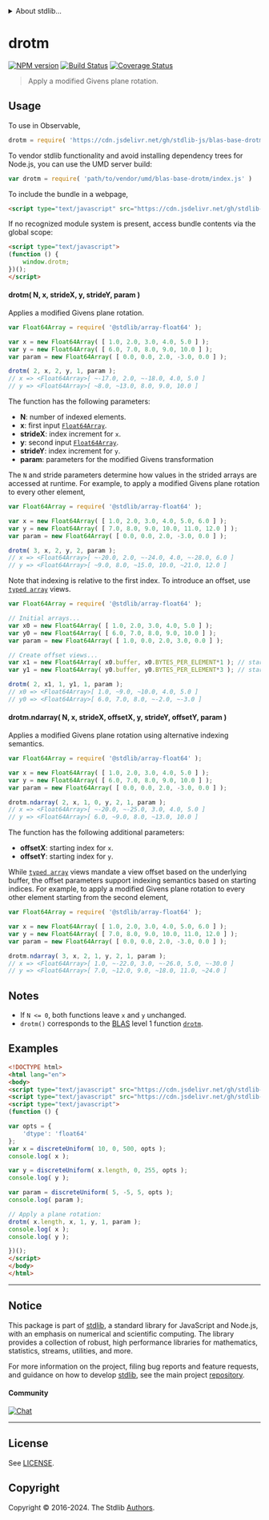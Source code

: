 <!--

@license Apache-2.0

Copyright (c) 2024 The Stdlib Authors.

Licensed under the Apache License, Version 2.0 (the "License");
you may not use this file except in compliance with the License.
You may obtain a copy of the License at

   http://www.apache.org/licenses/LICENSE-2.0

Unless required by applicable law or agreed to in writing, software
distributed under the License is distributed on an "AS IS" BASIS,
WITHOUT WARRANTIES OR CONDITIONS OF ANY KIND, either express or implied.
See the License for the specific language governing permissions and
limitations under the License.

-->


<details>
  <summary>
    About stdlib...
  </summary>
  <p>We believe in a future in which the web is a preferred environment for numerical computation. To help realize this future, we've built stdlib. stdlib is a standard library, with an emphasis on numerical and scientific computation, written in JavaScript (and C) for execution in browsers and in Node.js.</p>
  <p>The library is fully decomposable, being architected in such a way that you can swap out and mix and match APIs and functionality to cater to your exact preferences and use cases.</p>
  <p>When you use stdlib, you can be absolutely certain that you are using the most thorough, rigorous, well-written, studied, documented, tested, measured, and high-quality code out there.</p>
  <p>To join us in bringing numerical computing to the web, get started by checking us out on <a href="https://github.com/stdlib-js/stdlib">GitHub</a>, and please consider <a href="https://opencollective.com/stdlib">financially supporting stdlib</a>. We greatly appreciate your continued support!</p>
</details>

# drotm

[![NPM version][npm-image]][npm-url] [![Build Status][test-image]][test-url] [![Coverage Status][coverage-image]][coverage-url] <!-- [![dependencies][dependencies-image]][dependencies-url] -->

> Apply a modified Givens plane rotation.



<section class="usage">

## Usage

To use in Observable,

```javascript
drotm = require( 'https://cdn.jsdelivr.net/gh/stdlib-js/blas-base-drotm@umd/browser.js' )
```

To vendor stdlib functionality and avoid installing dependency trees for Node.js, you can use the UMD server build:

```javascript
var drotm = require( 'path/to/vendor/umd/blas-base-drotm/index.js' )
```

To include the bundle in a webpage,

```html
<script type="text/javascript" src="https://cdn.jsdelivr.net/gh/stdlib-js/blas-base-drotm@umd/browser.js"></script>
```

If no recognized module system is present, access bundle contents via the global scope:

```html
<script type="text/javascript">
(function () {
    window.drotm;
})();
</script>
```

#### drotm( N, x, strideX, y, strideY, param )

Applies a modified Givens plane rotation.

```javascript
var Float64Array = require( '@stdlib/array-float64' );

var x = new Float64Array( [ 1.0, 2.0, 3.0, 4.0, 5.0 ] );
var y = new Float64Array( [ 6.0, 7.0, 8.0, 9.0, 10.0 ] );
var param = new Float64Array( [ 0.0, 0.0, 2.0, -3.0, 0.0 ] );

drotm( 2, x, 2, y, 1, param );
// x => <Float64Array>[ ~-17.0, 2.0, ~-18.0, 4.0, 5.0 ]
// y => <Float64Array>[ ~8.0, ~13.0, 8.0, 9.0, 10.0 ]
```

The function has the following parameters:

-   **N**: number of indexed elements.
-   **x**: first input [`Float64Array`][mdn-float64array].
-   **strideX**: index increment for `x`.
-   **y**: second input [`Float64Array`][mdn-float64array].
-   **strideY**: index increment for `y`.
-   **param**: parameters for the modified Givens transformation

The `N` and stride parameters determine how values in the strided arrays are accessed at runtime. For example, to apply a modified Givens plane rotation to every other element,

```javascript
var Float64Array = require( '@stdlib/array-float64' );

var x = new Float64Array( [ 1.0, 2.0, 3.0, 4.0, 5.0, 6.0 ] );
var y = new Float64Array( [ 7.0, 8.0, 9.0, 10.0, 11.0, 12.0 ] );
var param = new Float64Array( [ 0.0, 0.0, 2.0, -3.0, 0.0 ] );

drotm( 3, x, 2, y, 2, param );
// x => <Float64Array>[ ~-20.0, 2.0, ~-24.0, 4.0, ~-28.0, 6.0 ]
// y => <Float64Array>[ ~9.0, 8.0, ~15.0, 10.0, ~21.0, 12.0 ]
```

Note that indexing is relative to the first index. To introduce an offset, use [`typed array`][mdn-typed-array] views.

<!-- eslint-disable stdlib/capitalized-comments -->

```javascript
var Float64Array = require( '@stdlib/array-float64' );

// Initial arrays...
var x0 = new Float64Array( [ 1.0, 2.0, 3.0, 4.0, 5.0 ] );
var y0 = new Float64Array( [ 6.0, 7.0, 8.0, 9.0, 10.0 ] );
var param = new Float64Array( [ 1.0, 0.0, 2.0, 3.0, 0.0 ] );

// Create offset views...
var x1 = new Float64Array( x0.buffer, x0.BYTES_PER_ELEMENT*1 ); // start at 2nd element
var y1 = new Float64Array( y0.buffer, y0.BYTES_PER_ELEMENT*3 ); // start at 4th element

drotm( 2, x1, 1, y1, 1, param );
// x0 => <Float64Array>[ 1.0, ~9.0, ~10.0, 4.0, 5.0 ]
// y0 => <Float64Array>[ 6.0, 7.0, 8.0, ~-2.0, ~-3.0 ]
```

#### drotm.ndarray( N, x, strideX, offsetX, y, strideY, offsetY, param )

Applies a modified Givens plane rotation using alternative indexing semantics.

```javascript
var Float64Array = require( '@stdlib/array-float64' );

var x = new Float64Array( [ 1.0, 2.0, 3.0, 4.0, 5.0 ] );
var y = new Float64Array( [ 6.0, 7.0, 8.0, 9.0, 10.0 ] );
var param = new Float64Array( [ 0.0, 0.0, 2.0, -3.0, 0.0 ] );

drotm.ndarray( 2, x, 1, 0, y, 2, 1, param );
// x => <Float64Array>[ ~-20.0, ~-25.0, 3.0, 4.0, 5.0 ]
// y => <Float64Array>[ 6.0, ~9.0, 8.0, ~13.0, 10.0 ]
```

The function has the following additional parameters:

-   **offsetX**: starting index for `x`.
-   **offsetY**: starting index for `y`.

While [`typed array`][mdn-typed-array] views mandate a view offset based on the underlying buffer, the offset parameters support indexing semantics based on starting indices. For example, to apply a modified Givens plane rotation to every other element starting from the second element,

```javascript
var Float64Array = require( '@stdlib/array-float64' );

var x = new Float64Array( [ 1.0, 2.0, 3.0, 4.0, 5.0, 6.0 ] );
var y = new Float64Array( [ 7.0, 8.0, 9.0, 10.0, 11.0, 12.0 ] );
var param = new Float64Array( [ 0.0, 0.0, 2.0, -3.0, 0.0 ] );

drotm.ndarray( 3, x, 2, 1, y, 2, 1, param );
// x => <Float64Array>[ 1.0, ~-22.0, 3.0, ~-26.0, 5.0, ~-30.0 ]
// y => <Float64Array>[ 7.0, ~12.0, 9.0, ~18.0, 11.0, ~24.0 ]
```

</section>

<!-- /.usage -->

<section class="notes">

## Notes

-   If `N <= 0`, both functions leave `x` and `y` unchanged.
-   `drotm()` corresponds to the [BLAS][blas] level 1 function [`drotm`][drotm].

</section>

<!-- /.notes -->

<section class="examples">

## Examples

<!-- eslint no-undef: "error" -->

```html
<!DOCTYPE html>
<html lang="en">
<body>
<script type="text/javascript" src="https://cdn.jsdelivr.net/gh/stdlib-js/random-array-discrete-uniform@umd/browser.js"></script>
<script type="text/javascript" src="https://cdn.jsdelivr.net/gh/stdlib-js/blas-base-drotm@umd/browser.js"></script>
<script type="text/javascript">
(function () {

var opts = {
    'dtype': 'float64'
};
var x = discreteUniform( 10, 0, 500, opts );
console.log( x );

var y = discreteUniform( x.length, 0, 255, opts );
console.log( y );

var param = discreteUniform( 5, -5, 5, opts );
console.log( param );

// Apply a plane rotation:
drotm( x.length, x, 1, y, 1, param );
console.log( x );
console.log( y );

})();
</script>
</body>
</html>
```

</section>

<!-- /.examples -->

<!-- C interface documentation. -->



<!-- Section for related `stdlib` packages. Do not manually edit this section, as it is automatically populated. -->

<section class="related">

</section>

<!-- /.related -->

<!-- Section for all links. Make sure to keep an empty line after the `section` element and another before the `/section` close. -->


<section class="main-repo" >

* * *

## Notice

This package is part of [stdlib][stdlib], a standard library for JavaScript and Node.js, with an emphasis on numerical and scientific computing. The library provides a collection of robust, high performance libraries for mathematics, statistics, streams, utilities, and more.

For more information on the project, filing bug reports and feature requests, and guidance on how to develop [stdlib][stdlib], see the main project [repository][stdlib].

#### Community

[![Chat][chat-image]][chat-url]

---

## License

See [LICENSE][stdlib-license].


## Copyright

Copyright &copy; 2016-2024. The Stdlib [Authors][stdlib-authors].

</section>

<!-- /.stdlib -->

<!-- Section for all links. Make sure to keep an empty line after the `section` element and another before the `/section` close. -->

<section class="links">

[npm-image]: http://img.shields.io/npm/v/@stdlib/blas-base-drotm.svg
[npm-url]: https://npmjs.org/package/@stdlib/blas-base-drotm

[test-image]: https://github.com/stdlib-js/blas-base-drotm/actions/workflows/test.yml/badge.svg?branch=main
[test-url]: https://github.com/stdlib-js/blas-base-drotm/actions/workflows/test.yml?query=branch:main

[coverage-image]: https://img.shields.io/codecov/c/github/stdlib-js/blas-base-drotm/main.svg
[coverage-url]: https://codecov.io/github/stdlib-js/blas-base-drotm?branch=main

<!--

[dependencies-image]: https://img.shields.io/david/stdlib-js/blas-base-drotm.svg
[dependencies-url]: https://david-dm.org/stdlib-js/blas-base-drotm/main

-->

[chat-image]: https://img.shields.io/gitter/room/stdlib-js/stdlib.svg
[chat-url]: https://app.gitter.im/#/room/#stdlib-js_stdlib:gitter.im

[stdlib]: https://github.com/stdlib-js/stdlib

[stdlib-authors]: https://github.com/stdlib-js/stdlib/graphs/contributors

[umd]: https://github.com/umdjs/umd
[es-module]: https://developer.mozilla.org/en-US/docs/Web/JavaScript/Guide/Modules

[deno-url]: https://github.com/stdlib-js/blas-base-drotm/tree/deno
[deno-readme]: https://github.com/stdlib-js/blas-base-drotm/blob/deno/README.md
[umd-url]: https://github.com/stdlib-js/blas-base-drotm/tree/umd
[umd-readme]: https://github.com/stdlib-js/blas-base-drotm/blob/umd/README.md
[esm-url]: https://github.com/stdlib-js/blas-base-drotm/tree/esm
[esm-readme]: https://github.com/stdlib-js/blas-base-drotm/blob/esm/README.md
[branches-url]: https://github.com/stdlib-js/blas-base-drotm/blob/main/branches.md

[stdlib-license]: https://raw.githubusercontent.com/stdlib-js/blas-base-drotm/main/LICENSE

[blas]: http://www.netlib.org/blas

[drotm]: https://www.netlib.org/lapack/explore-html/d1/d45/group__rot_gae48ef017306866ac2d5a8c5a52617858.html#gae48ef017306866ac2d5a8c5a5261785

[mdn-float64array]: https://developer.mozilla.org/en-US/docs/Web/JavaScript/Reference/Global_Objects/Float64Array

[mdn-typed-array]: https://developer.mozilla.org/en-US/docs/Web/JavaScript/Reference/Global_Objects/TypedArray

</section>

<!-- /.links -->
